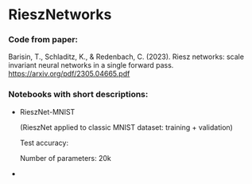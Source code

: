 # RieszNetworks

### Code from paper:
Barisin, T., Schladitz, K., & Redenbach, C. (2023). Riesz networks: scale invariant neural networks in a single forward pass. 
https://arxiv.org/pdf/2305.04665.pdf


### Notebooks with short descriptions:

- RieszNet-MNIST
  
  (RieszNet applied to classic MNIST dataset: training + validation)
  
  Test accuracy:
  
  Number of parameters: 20k

-
  

